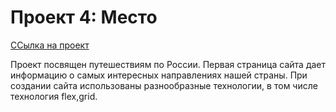 # Проект 4: Место
[ССылка на проект](https://oksanaasukhareva.github.io/mesto/)

Проект посвящен путешествиям по России. Первая страница сайта дает информацию о самых интересных направлениях нашей страны.
При создании сайта использованы разнообразные технологии, в том числе технология flex,grid.